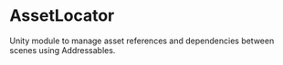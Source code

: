 # AssetLocator
Unity module to manage asset references and dependencies between scenes using Addressables.
